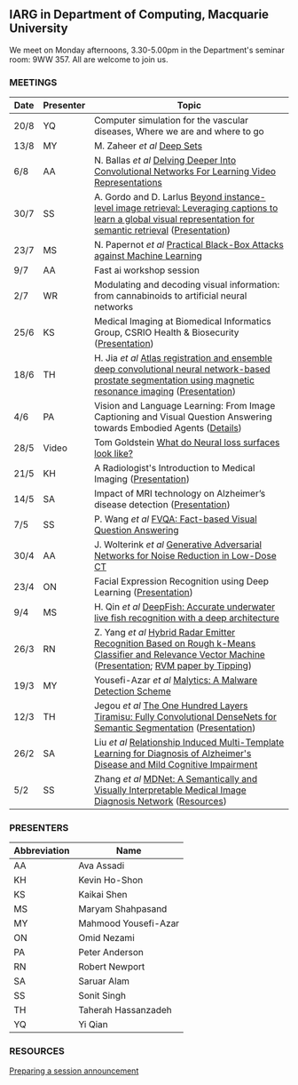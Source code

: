 ## IARG in Department of Computing, Macquarie University

We meet on Monday afternoons, 3.30-5.00pm in the Department's seminar room:  9WW 357.  All are welcome to join us.

### MEETINGS

Date | Presenter | Topic
---- | --------- | -----
20/8 | YQ | Computer simulation for the vascular diseases, Where we are and where to go
13/8 | MY | M. Zaheer _et al_ [Deep Sets](https://arxiv.org/abs/1703.06114)
6/8 | AA | N. Ballas _et al_ [Delving Deeper Into Convolutional Networks For Learning Video Representations](https://arxiv.org/pdf/1511.06432.pdf)
30/7 | SS | A. Gordo and D. Larlus [Beyond instance-level image retrieval: Leveraging captions to learn a global visual representation for semantic retrieval](https://ieeexplore.ieee.org/stamp/stamp.jsp?tp=&arnumber=8100043&tag=1) ([Presentation](presentation-2018-07-30.pdf))
23/7 | MS | N. Papernot _et al_ [Practical Black-Box Attacks against Machine Learning](https://dl.acm.org/citation.cfm?id=3053009)
9/7 | AA | Fast ai workshop session
2/7 | WR | Modulating and decoding visual information: from cannabinoids to artificial neural networks
25/6 | KS | Medical Imaging at Biomedical Informatics Group, CSRIO Health & Biosecurity  ([Presentation](Presentation-2018-06-25.pdf))
18/6 | TH | H. Jia _et al_ [Atlas registration and ensemble deep convolutional neural network-based prostate segmentation using magnetic resonance imaging](https://www.sciencedirect.com/science/article/pii/S0925231217316132) ([Presentation](presentation-2018-06-19.pdf))
4/6 | PA | Vision and Language Learning:  From Image Captioning and Visual Question Answering towards Embodied Agents ([Details](details-2018-06-04.md))
28/5 | Video | Tom Goldstein [What do Neural loss surfaces look like?](https://www.youtube.com/watch?v=78vq6kgsTa8)
21/5 | KH | A Radiologist's Introduction to Medical Imaging ([Presentation](presentation-2018-05-21.pdf))
14/5 | SA | Impact of MRI technology on Alzheimer’s disease detection ([Presentation](presentation-2018-05-14.pdf))
7/5 | SS | P. Wang _et al_ [FVQA: Fact-based Visual Question Answering](https://arxiv.org/abs/1606.05433)
30/4 | AA | J. Wolterink _et al_ [Generative Adversarial Networks for Noise Reduction in Low-Dose CT](https://ieeexplore.ieee.org/document/7934380/)
23/4 | ON | Facial Expression Recognition using Deep Learning ([Presentation](presentation-2018-04-23.pdf))
9/4 | MS | H. Qin _et al_ [DeepFish: Accurate underwater live fish recognition with a deep architecture](https://www.sciencedirect.com/science/article/pii/S0925231215017312)
26/3 | RN | Z. Yang _et al_ [Hybrid Radar Emitter Recognition Based on Rough k-Means Classifier and Relevance Vector Machine](https://www.ncbi.nlm.nih.gov/pmc/articles/PMC3574708/) ([Presentation](presentation-2018-03-26.pdf); [RVM paper by Tipping](https://papers.nips.cc/paper/1719-the-relevance-vector-machine.pdf))
19/3 | MY | Yousefi-Azar _et al_ [Malytics: A Malware Detection Scheme](https://arxiv.org/abs/1803.03465)
12/3 | TH | Jegou _et al_ [The One Hundred Layers Tiramisu: Fully Convolutional DenseNets for Semantic Segmentation](https://arxiv.org/pdf/1611.09326.pdf)  ([Presentation](presentation-2018-03-12.pdf))
26/2 | SA | Liu _et al_ [Relationship Induced Multi-Template Learning for Diagnosis of Alzheimer's Disease and Mild Cognitive Impairment](https://www.ncbi.nlm.nih.gov/pubmed/26742127)
5/2 | SS | Zhang _et al_ [MDNet: A Semantically and Visually Interpretable Medical Image Diagnosis Network](https://arxiv.org/abs/1707.02485) ([Resources](links-2018-02-05.md))
 
### PRESENTERS

Abbreviation | Name
------------ | ----
AA | Ava Assadi
KH | Kevin Ho-Shon
KS | Kaikai Shen
MS | Maryam Shahpasand
MY | Mahmood Yousefi-Azar
ON | Omid Nezami
PA | Peter Anderson
RN | Robert Newport
SA | Saruar Alam
SS | Sonit Singh
TH | Taherah Hassanzadeh
YQ | Yi Qian

### RESOURCES

[Preparing a session announcement](announcements.md)

